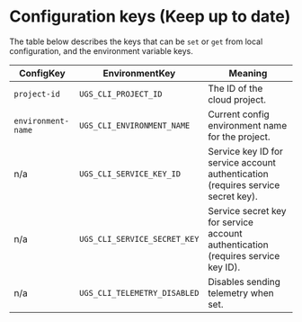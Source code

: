 # Configuration keys (Keep up to date)
The table below describes the keys that can be `set` or `get` from local configuration, and the environment variable keys.

| ConfigKey          | EnvironmentKey               | Meaning                                                                          |
|--------------------| ---------------------------- | -------------------------------------------------------------------------------- |
| `project-id`       | `UGS_CLI_PROJECT_ID`         | The ID of the cloud project.                                                     |
| `environment-name` | `UGS_CLI_ENVIRONMENT_NAME`   | Current config environment name for the project.                                 |
| n/a                | `UGS_CLI_SERVICE_KEY_ID`     | Service key ID for service account authentication (requires service secret key). |
| n/a                | `UGS_CLI_SERVICE_SECRET_KEY` | Service secret key for service account authentication (requires service key ID). |
| n/a                | `UGS_CLI_TELEMETRY_DISABLED` | Disables sending telemetry when set.                                             |
